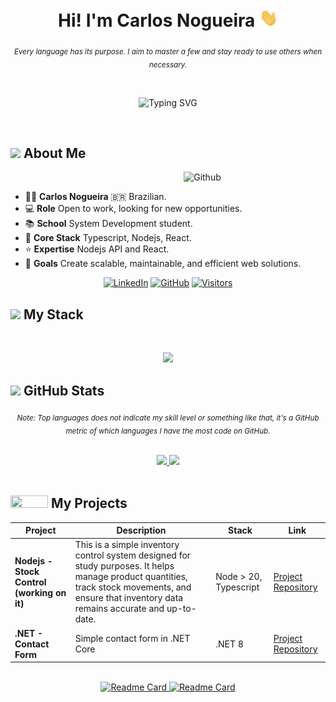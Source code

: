 <!--Intro-->

<h1 align="center">Hi! I'm Carlos Nogueira <img src="https://raw.githubusercontent.com/ABSphreak/ABSphreak/master/gifs/Hi.gif" width="30px"></h1>
<p align="center">
  <sub><i>Every language has its purpose. I aim to master a few and stay ready to use others when necessary.</i></sub>
</p>

</br>

<!--Message-->
<p align="center">
  <img src="https://readme-typing-svg.herokuapp.com?type=wave&color=FFFFFF&center=true&vCenter=true&pause=1000&width=380&lines=Web+Developer" alt="Typing SVG" />
</p>

<br>

<!--About me-->
## <img src="https://media2.giphy.com/media/iIGT8Y1rOYhBpdHh1C/giphy.gif" width="25"> About Me
<img width="45%" align="right" alt="Github" src="https://raw.githubusercontent.com/onimur/.github/master/.resources/git-header.svg" />

<br>

- 🙋‍♂️ **Carlos Nogueira**  🇧🇷 Brazilian.
- 💻 **Role** Open to work, looking for new opportunities.
- 📚 **School** System Development student.
- 💪 **Core Stack** Typescript, Nodejs, React.
- ⭐ **Expertise** Nodejs API and React.
- 💭 **Goals** Create scalable, maintainable, and efficient web solutions.

<p align="center">
  <a href="https://www.linkedin.com/in/carlos-s-nogueira/" target="_blank"><img alt="LinkedIn" src="https://img.shields.io/badge/LinkedIn-Connect-0A66C2?style=for-the-badge&logo=linkedin&logoColor=white"/></a>
  <a href="https://github.com/Carlossnogueira" target="_blank"><img alt="GitHub" src="https://img.shields.io/badge/GitHub-Follow-212121?style=for-the-badge&logo=github&logoColor=FFFFF"/></a>
  <a href="https://visitor-badge.laobi.icu/badge?page_id=Carlossnogueira.Carlossnogueira" target="_blank"><img alt="Visitors" src="https://visitor-badge.laobi.icu/badge?page_id=Carlossnogueira.Carlossnogueira&color=00D4FF"/></a>
</p>

  
<!--My Skills-->

## <img src="https://media2.giphy.com/media/QssGEmpkyEOhBCb7e1/giphy.gif" width="25"> My Stack

<br>

<p align="center">
  <a href="https://skillicons.dev">
    <img src="https://skillicons.dev/icons?i=typescript,javascript,nodejs,react,tailwind,nest,next,prisma,postgres,vitest"/>
  </a>

</p>

<!--My Stats-->
## <img src="https://media.giphy.com/media/iY8CRBdQXODJSCERIr/giphy.gif" width="30px"> GitHub Stats

<p align="center">
  <sub><i>Note: Top languages does not indicate my skill level or something like that, it's a GitHub metric of which languages I have the most code on GitHub.</i></sub>
</p>


<br>

<div align="center">
  <a href="https://github.com/Carlossnogueira">
    <img height=180 src="https://github-readme-stats.vercel.app/api?username=Carlossnogueira&show_icons=true&theme=city_lights&count_private=true&include_all_commits=true" />
  </a>
  <a href="https://github.com/Carlossnogueira">
    <img height=180 src="https://github-readme-stats.vercel.app/api/top-langs/?username=Carlossnogueira&langs_count=12&layout=compact&theme=city_lights" />
  </a>
</div>

</br>

<!--Projects-->
## <img src='https://github.com/shahriarshafin/shahriarshafin/blob/development/Assets/git.gif?raw=true' width="60 px" height="20 px"> My Projects

| Project                  | Description                                                                 | Stack                                  | Link                                                                 |
|--------------------------|-----------------------------------------------------------------------------|----------------------------------------|----------------------------------------------------------------------|
| **Nodejs - Stock Control (working on it)**          | This is a simple inventory control system designed for study purposes. It helps manage product quantities, track stock movements, and ensure that inventory data remains accurate and up-to-date. | Node > 20, Typescript         | [Project Repository](https://github.com/Carlossnogueira/Stock-Control-Nodejs) |
| **.NET - Contact Form**          | Simple contact form in .NET Core | .NET 8         | [Project Repository](https://github.com/Carlossnogueira/Contact-Form-.NET) |



<br>

<div align="center">

  <a href="https://github.com/Carlossnogueira/Stock-Control-Nodejs">
    <img src="https://github-readme-stats.vercel.app/api/pin/?username=Carlossnogueira&repo=Stock-Control-Nodejs&theme=city_lights" alt="Readme Card"/>
  </a>

  <a href="https://github.com/Carlossnogueira/Contact-Form-.NET">
    <img src="https://github-readme-stats.vercel.app/api/pin/?username=Carlossnogueira&repo=Contact-Form-.NET&theme=city_lights" alt="Readme Card"/>
  </a>


</div>


